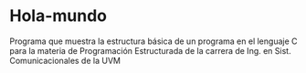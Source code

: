 # Hola-mundo
Programa que muestra la estructura básica de un programa en el lenguaje C para la materia de Programación Estructurada de la carrera de Ing. en Sist. Comunicacionales de la UVM
